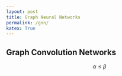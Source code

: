 ```yaml
---
layout: post
title: Graph Neural Networks
permalink: /gnn/
katex: True
---
```


## Graph Convolution Networks
$$\alpha \leq \beta$$
